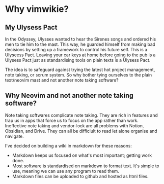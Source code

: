# Why vimwikie?

## My Ulysess Pact

In the Odyssey, Ulysses wanted to hear the Sirenes songs and ordered his men to tie him to the mast. This way, he guarded himself from making bad decisions by setting up a framework to control his future self.
This is a Ulyseess Pact. Leaving your car keys at home before going to the pub is a Ulysess Pact just as standardising tools on plain texts is a Ulysess Pact.

The idea is to safeguard against trying the latest hot project management, note taking, or scrum system. 
So why bother tying ourselves to the plain text/neovim mast and not another note taking software? 

## Why Neovim and not another note taking software? 

Note taking softwares complicate note taking. They are rich in features and trap us in apps that force us to focus on the app rather than work.
Ineffective note taking and vendor-lock are all problems with Notion, Obsidian, and Drive. They can all be difficiult to read let alone organise and navigate.

I've decided on building a wiki in markdown for these reasons:
- Markdown keeps us focused on what's most important; getting work done.
- Most software is standardised on markdown to format text. It's simple to use, meaning we can use any program to read them.
- Markdown files can be uploaded to github and hosted as html files. 


